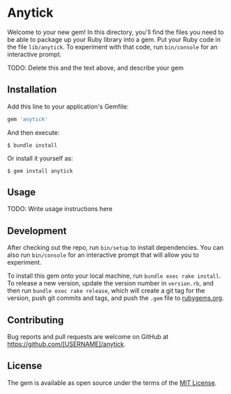 # Anytick

Welcome to your new gem! In this directory, you'll find the files you need to be able to package up your Ruby library into a gem. Put your Ruby code in the file `lib/anytick`. To experiment with that code, run `bin/console` for an interactive prompt.

TODO: Delete this and the text above, and describe your gem

## Installation

Add this line to your application's Gemfile:

```ruby
gem 'anytick'
```

And then execute:

    $ bundle install

Or install it yourself as:

    $ gem install anytick

## Usage

TODO: Write usage instructions here

## Development

After checking out the repo, run `bin/setup` to install dependencies. You can also run `bin/console` for an interactive prompt that will allow you to experiment.

To install this gem onto your local machine, run `bundle exec rake install`. To release a new version, update the version number in `version.rb`, and then run `bundle exec rake release`, which will create a git tag for the version, push git commits and tags, and push the `.gem` file to [rubygems.org](https://rubygems.org).

## Contributing

Bug reports and pull requests are welcome on GitHub at https://github.com/[USERNAME]/anytick.


## License

The gem is available as open source under the terms of the [MIT License](https://opensource.org/licenses/MIT).

